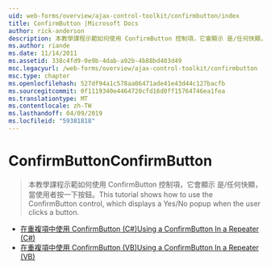```yaml
---
uid: web-forms/overview/ajax-control-toolkit/confirmbutton/index
title: ConfirmButton |Microsoft Docs
author: rick-anderson
description: 本教學課程示範如何使用 ConfirmButton 控制項，它會顯示 是/任何快顯，當使用者按一下按鈕。
ms.author: riande
ms.date: 11/14/2011
ms.assetid: 338c4fd9-0e9b-4dab-a92b-4b88bd403d49
msc.legacyurl: /web-forms/overview/ajax-control-toolkit/confirmbutton
msc.type: chapter
ms.openlocfilehash: 527df94a1c578aa06471ade41e43d44c127bacfb
ms.sourcegitcommit: 0f1119340e4464720cfd16d0ff15764746ea1fea
ms.translationtype: MT
ms.contentlocale: zh-TW
ms.lasthandoff: 04/09/2019
ms.locfileid: "59381818"
---
```

# <a name="confirmbutton"></a><span data-ttu-id="c5a70-103">ConfirmButton</span><span class="sxs-lookup"><span data-stu-id="c5a70-103">ConfirmButton</span></span>

> <span data-ttu-id="c5a70-104">本教學課程示範如何使用 ConfirmButton 控制項，它會顯示 是/任何快顯，當使用者按一下按鈕。</span><span class="sxs-lookup"><span data-stu-id="c5a70-104">This tutorial shows how to use the ConfirmButton control, which displays a Yes/No popup when the user clicks a button.</span></span>


- [<span data-ttu-id="c5a70-105">在重複項中使用 ConfirmButton (C#)</span><span class="sxs-lookup"><span data-stu-id="c5a70-105">Using a ConfirmButton In a Repeater (C#)</span></span>](using-a-confirmbutton-in-a-repeater-cs.md)
- [<span data-ttu-id="c5a70-106">在重複項中使用 ConfirmButton (VB)</span><span class="sxs-lookup"><span data-stu-id="c5a70-106">Using a ConfirmButton In a Repeater (VB)</span></span>](using-a-confirmbutton-in-a-repeater-vb.md)
